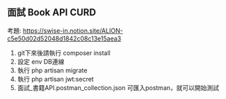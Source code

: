 ## 面試 Book API CURD
考題: https://swise-in.notion.site/ALION-c5e50d02d52048d1842c08c13e15aea3

1. git下來後請執行 composer install
2. 設定 env DB連線
3. 執行 php artisan migrate
4. 執行 php artisan jwt:secret
5. 面試_書籍API.postman_collection.json 可匯入postman，就可以開始測試
